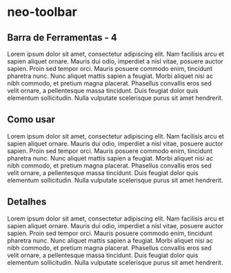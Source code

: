# neo-toolbar

## Barra de Ferramentas - 4

Lorem ipsum dolor sit amet, consectetur adipiscing elit. Nam facilisis arcu et sapien aliquet ornare. Mauris dui odio, imperdiet a nisl vitae, posuere auctor sapien. Proin sed tempor orci. Mauris posuere commodo enim, tincidunt pharetra nunc. Nunc aliquet mattis sapien a feugiat. Morbi aliquet nisi ac nibh commodo, et pretium magna placerat. Phasellus convallis eros sed velit ornare, a pellentesque massa tincidunt. Duis feugiat dolor quis elementum sollicitudin. Nulla vulputate scelerisque purus sit amet hendrerit.

## Como usar

Lorem ipsum dolor sit amet, consectetur adipiscing elit. Nam facilisis arcu et sapien aliquet ornare. Mauris dui odio, imperdiet a nisl vitae, posuere auctor sapien. Proin sed tempor orci. Mauris posuere commodo enim, tincidunt pharetra nunc. Nunc aliquet mattis sapien a feugiat. Morbi aliquet nisi ac nibh commodo, et pretium magna placerat. Phasellus convallis eros sed velit ornare, a pellentesque massa tincidunt. Duis feugiat dolor quis elementum sollicitudin. Nulla vulputate scelerisque purus sit amet hendrerit.

## Detalhes

Lorem ipsum dolor sit amet, consectetur adipiscing elit. Nam facilisis arcu et sapien aliquet ornare. Mauris dui odio, imperdiet a nisl vitae, posuere auctor sapien. Proin sed tempor orci. Mauris posuere commodo enim, tincidunt pharetra nunc. Nunc aliquet mattis sapien a feugiat. Morbi aliquet nisi ac nibh commodo, et pretium magna placerat. Phasellus convallis eros sed velit ornare, a pellentesque massa tincidunt. Duis feugiat dolor quis elementum sollicitudin. Nulla vulputate scelerisque purus sit amet hendrerit.
